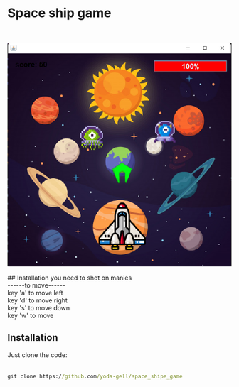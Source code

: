 # Space ship game
<br/>

<p align="center">
  <img src="https://github.com/yoda-gell/space_shipe_game/blob/master/image.bmp" />
</p>
## Installation
you need to shot on manies <br/>
------to move------   <br/>
key 'a' to move left  <br/>
key 'd' to move right <br/>
key 's' to move down  <br/>
key 'w' to move       <br/>

## Installation
Just clone the code: <br/>
```cmd

git clone https://github.com/yoda-gell/space_shipe_game

```
